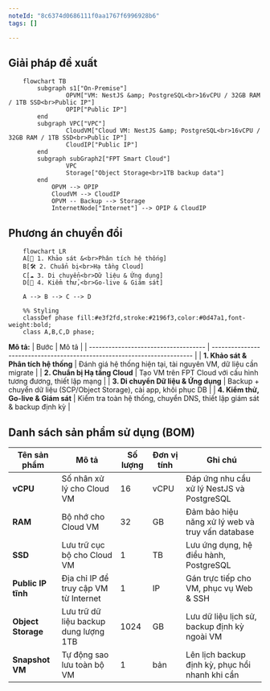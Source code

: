 ```yaml
---
noteId: "8c6374d0686111f0aa1767f6996928b6"
tags: []

---
```


## Giải pháp đề xuất
```mermaid
    flowchart TB
        subgraph s1["On-Premise"]
                OPVM["VM: NestJS &amp; PostgreSQL<br>16vCPU / 32GB RAM / 1TB SSD<br>Public IP"]
                OPIP["Public IP"]
        end
        subgraph VPC["VPC"]
                CloudVM["Cloud VM: NestJS &amp; PostgreSQL<br>16vCPU / 32GB RAM / 1TB SSD<br>Public IP"]
                CloudIP["Public IP"]
        end
        subgraph subGraph2["FPT Smart Cloud"]
                VPC
                Storage["Object Storage<br>1TB backup data"]
        end
            OPVM --> OPIP
            CloudVM --> CloudIP
            OPVM -- Backup --> Storage
            InternetNode["Internet"] --> OPIP & CloudIP
```

## Phương án chuyển đổi
```mermaid
    flowchart LR
    A[📌 1. Khảo sát &<br>Phân tích hệ thống]
    B[🛠️ 2. Chuẩn bị<br>Hạ tầng Cloud]
    C[☁️ 3. Di chuyển<br>Dữ liệu & Ứng dụng]
    D[🚀 4. Kiểm thử,<br>Go-live & Giám sát]

    A --> B --> C --> D

    %% Styling
    classDef phase fill:#e3f2fd,stroke:#2196f3,color:#0d47a1,font-weight:bold;
    class A,B,C,D phase;
```

**Mô tả:**
| Bước                                 | Mô tả                                                                    |
| ------------------------------------ | ------------------------------------------------------------------------ |
| **1. Khảo sát & Phân tích hệ thống** | Đánh giá hệ thống hiện tại, tài nguyên VM, dữ liệu cần migrate           |
| **2. Chuẩn bị Hạ tầng Cloud**        | Tạo VM trên FPT Cloud với cấu hình tương đương, thiết lập mạng          |
| **3. Di chuyển Dữ liệu & Ứng dụng**  | Backup + chuyển dữ liệu (SCP/Object Storage), cài app, khôi phục DB      |
| **4. Kiểm thử, Go-live & Giám sát**  | Kiểm tra toàn hệ thống, chuyển DNS, thiết lập giám sát & backup định kỳ  |

## Danh sách sản phẩm sử dụng (BOM)

| Tên sản phẩm             | Mô tả                                                   | Số lượng | Đơn vị tính | Ghi chú                                            |
| ------------------------ | ------------------------------------------------------- | -------- | ----------- | -------------------------------------------------- |
| **vCPU**                 | Số nhân xử lý cho Cloud VM                              | 16       | vCPU        | Đáp ứng nhu cầu xử lý NestJS và PostgreSQL         |
| **RAM**                  | Bộ nhớ cho Cloud VM                                     | 32       | GB          | Đảm bảo hiệu năng xử lý web và truy vấn database   |
| **SSD**                  | Lưu trữ cục bộ cho Cloud VM                             | 1        | TB          | Lưu ứng dụng, hệ điều hành, PostgreSQL             |
| **Public IP tĩnh**       | Địa chỉ IP để truy cập VM từ Internet                   | 1        | IP          | Gán trực tiếp cho VM, phục vụ Web & SSH            |
| **Object Storage**       | Lưu trữ dữ liệu backup dung lượng 1TB                   | 1024     | GB          | Lưu dữ liệu lịch sử, backup định kỳ ngoài VM       |
| **Snapshot VM**          | Tự động sao lưu toàn bộ VM                              | 1        | bản         | Lên lịch backup định kỳ, phục hồi nhanh khi cần    |